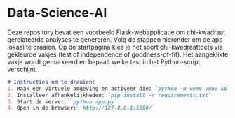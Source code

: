 # Data-Science-AI

Deze repository bevat een voorbeeld Flask-webapplicatie om chi-kwadraat gerelateerde analyses te genereren. Volg de stappen hieronder om de app lokaal te draaien.
Op de startpagina kies je het soort chi-kwadraattoets via gekleurde vakjes (test of independence of goodness-of-fit). Het aangeklikte vakje wordt gemarkeerd en bepaalt welke test in het Python-script verschijnt.

```markdown
# Instructies om te draaien:
1. Maak een virtuele omgeving en activeer die: `python -m venv venv && source venv/bin/activate`
2. Installeer afhankelijkheden: `pip install -r requirements.txt`
3. Start de server: `python app.py`
4. Open in de browser: `http://127.0.0.1:5000/`
```
